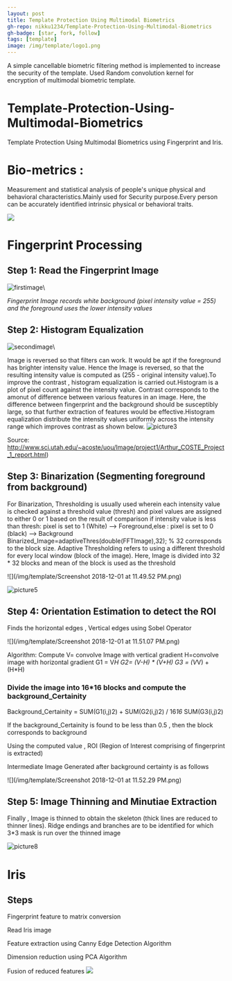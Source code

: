 ```yaml
---
layout: post
title: Template Protection Using Multimodal Biometrics
gh-repo: nikku1234/Template-Protection-Using-Multimodal-Biometrics
gh-badge: [star, fork, follow]
tags: [template]
image: /img/template/logo1.png
---
```


A simple cancellable biometric filtering method is implemented to increase the security of the
template. Used Random convolution kernel for encryption of multimodal biometric template.

# Template-Protection-Using-Multimodal-Biometrics
Template Protection Using Multimodal Biometrics using Fingerprint and Iris.


# Bio-metrics :

Measurement and statistical analysis of people's unique physical and behavioral characteristics.Mainly used for Security purpose.Every person can be accurately identified intrinsic physical or behavioral traits.                                                                                                                                                                                                                                                                                                                                                                                                                                                                                                                       

![](/img/template/diagram.png)

# Fingerprint Processing

## Step 1: Read the Fingerprint Image
![firstimage](/img/template/Picture1.png)\

*Fingerprint Image records white background (pixel intensity value = 255) and the foreground uses the lower intensity values*

## Step 2: Histogram Equalization
![secondimage](/img/template/Picture2.png)\

Image is reversed so that filters can work. It would be apt if the foreground has brighter intensity value. Hence the Image is reversed, so that the resulting intensity value is computed as  (255 - original intensity value).To improve the contrast , histogram equalization is carried out.Histogram is a plot of pixel count against the intensity value. Contrast  corresponds to the amonut of difference between various features in an image. Here, the difference between fingerprint and the background should be susceptibly large, so that further extraction of features would be effective.Histogram equalization distribute the intensity values uniformly across the intensity range which improves contrast as shown below.
![picture3](/img/template/Picture3.png)

Source: http://www.sci.utah.edu/~acoste/uou/Image/project1/Arthur_COSTE_Project_1_report.html)

## Step 3: Binarization (Segmenting foreground from background)

For Binarization, Thresholding is usually used wherein each intensity value is checked against a threshold value (thresh) and pixel values are assigned to either 0 or 1 based on the result of comparison if intensity value is less than thresh: pixel is set to 1 (White) --> Foreground,else : pixel is set to 0 (black) --> Background
Binarized_Image=adaptiveThres(double(FFTImage),32); % 32 corresponds to the block size.
Adaptive Thresholding refers to using a different threshold for every local window (block of the image). Here, Image is divided into 32 * 32 blocks and mean of the block is used as the threshold

![](/img/template/Screenshot 2018-12-01 at 11.49.52 PM.png)

![picture5](/img/template/picture5.png)

## Step 4: Orientation Estimation to detect the ROI 
Finds the horizontal edges , Vertical edges using Sobel Operator

![](/img/template/Screenshot 2018-12-01 at 11.51.07 PM.png)

Algorithm:
Compute 
	V= convolve Image with vertical gradient
	H=convolve image with horizontal gradient
	G1 = V*H
	G2= (V-H) * (V+H)
	G3 = (V*V) + (H*H)
	
### Divide the image into 16*16 blocks and compute the background_Certainity
	
Background_Certainity =  SUM(G1(i,j)2) + SUM(G2(i,j)2) / 16*16* SUM(G3(i,j)2) 	

If the background_Certainity is found to be less than 0.5 , then the block corresponds to background

Using the computed value , ROI (Region of Interest comprising of fingerprint is extracted)

Intermediate Image Generated after background certainty is as follows

![](/img/template/Screenshot 2018-12-01 at 11.52.29 PM.png)

## Step 5: Image Thinning and Minutiae Extraction
Finally , Image is thinned to obtain the skeleton (thick lines are reduced to thinner lines). Ridge endings and branches are to be identified for which 3*3 mask is run over the thinned image 

![picture8](/img/template/picture8.png)


# Iris

## Steps

Fingerprint feature to matrix conversion

Read Iris image

Feature extraction using Canny Edge Detection Algorithm

Dimension reduction using PCA Algorithm

Fusion of reduced features
![](/img/template/image.png)


